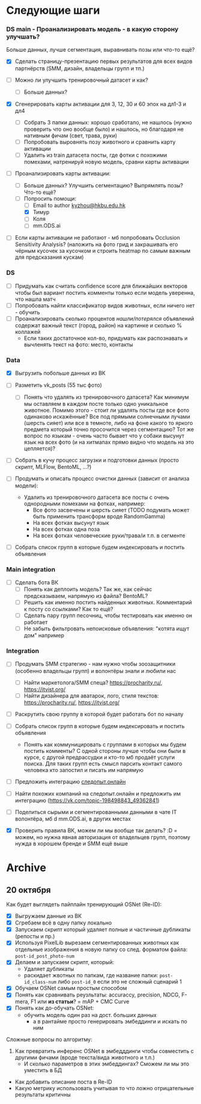 # Следующие шаги

### DS main - Проанализировать модель - в какую сторону улучшать?
Больше данных, лучше сегментация, выравнивать позы или что-то ещё?

- [x] Сделать страницу-презентацию первых результатов для всех видов партнёрств (SMM, дизайн, владельцы групп и тп.)

- [ ] Можно ли улучшить тренировочный датасет и как?
	- [ ] Больше данных?
- [x] Сгенерировать карты активации для 3, 12, 30 и 60 эпох на дл1-3 и дл4
  - [ ] Собрать 3 папки данных: хорошо сработало, не нашлось (нужно проверить что оно вообще было) и нашлось, но благодаря не нативным фичам (свет, трава, руки)
  - [ ] Попробовать выровнять позу животного и сравнить карту активации
  - [ ] Удалить из train датасета посты, где фотки с похожими помехами, натренируй новую модель, сравни карты активации
- [ ] Проанализировать карты активации:
  - [ ] Больше данных? Улучшить сегментацию? Выпрямлять позы? Что-то ещё?
  - [ ] Попросить помощи:
    - [ ] Email to author kyzhou@hkbu.edu.hk
    - [x] Тимур
    - [ ] Коля
    - [ ] mm.ODS.ai

- [ ] Если карты активации не работают - мб попробовать Occlusion Sensitivity Analysis? (наложить на фото грид и закрашивать его чёрным кусочек за кусочком и строить heatmap по самым важным для предсказания кускам)

### DS
- [ ] Придумать как считать confidence score для ближайших векторов чтобы был вариант постить комменты только если модель уверенна, что нашла матч
- [ ] Попробовать найти классификатор видов животных, если ничего нет - обучить
- [ ] Проанализировать сколько процентов _нашли/потерялся_ объявлений содержат важный текст (город, район) на картинке и сколько % коллажей
  - Если таких достаточное кол-во, придумать как распознавать и вычленять текст на фото: место, контакты

### Data
- [x] Выгрузить побольше данных из ВК
- [ ] Разметить vk_posts (55 тыс фото)
	- [ ] Понять что удалять из тренировочного датасета? Как минимум мы оставляем в каждом посте только одно уникальное животное. Помимо этого - стоит ли удалять посты где все фото одинаково искажённые? Все под прямыми солнечными лучами (шерсть сияет) или все в темноте, либо на фоне какого то яркого предмета который точно просочится через сегментацию? Тот же вопрос по языкам - очень часто бывает что у собаки высунут язык на всех фото (и на хитмапах прямо видно что модель на это цепляется)?
  
- [ ] Собрать в кучу процесс загрузки и подготовки данных (просто скрипт, MLFlow, BentoML, ...?)
- [ ] Продумать и описать процесс очистки данных (зависит от анализа модели):
  - Удалить из тренировочного датасета все посты с очень однородными помехами на фотках, например:
    - Все фото засвечены и шерсть сияет (TODO подумать может быть применить трансформ вроде RandomGamma)
    - На всех фотках высунут язык
    - На всех фотках одна поза
    - На всех фотках человеческие руки/трава/и т.п. в сегменте
- [ ] Собрать список групп в которые будем индексировать и постить объявления


### Main integration

- [ ] Сделать бота ВК
  - [ ] Понять как деплоить модель? Так же, как сейчас предсказываем, напрямую из файла? BentoML?
  - [ ] Решить как именно постить найденных животных. Комментарий к посту со ссылками? Как то ещё?
  - [ ] Сделать пару групп песочниц, чтобы тестировать как именно он работает
  - [ ] Не забыть фильтровать непоисковые объявления: "котята ищут дом" например

### Integration
- [ ] Продумать SMM стратегию - нам нужно чтобы зоозащитники (особенно владельцы групп) и волонтёры знали и любили нас
  - [ ] Найти маркетолога/SMM спеца? https://procharity.ru/, https://itvist.org/
  - [ ] Найти дизайнера для аватарок, лого, стиля текстов: https://procharity.ru/, https://itvist.org/
- [ ] Раскрутить свою группу в которой будет работать бот по началу

- [ ] Собрать список групп в которые будем индексировать и постить объявления
  - Понять как коммуницировать с группами в которых мы будем постить комменты? С одной стороны лучше чтобы они были в курсе, с другой предрассудки и кто-то мб продаёт услуги поиска. Для таких групп есть смысл парсить контакт самого человека кто запостил и писать им напрямую

- [ ] Предложить интеграцию [следопыт.онлайн](https://www.xn--d1abrofhm5e.xn--80asehdb/)
- [ ] Найти похожих компаний на следопыт.онлайн и предложить им интеграцию (https://vk.com/topic-198498843_49362841)

- [ ] Поделиться сырыми и сегментированными данными в чате IT волонтёра, мб d mm.ODS.ai, в других местах

- [x] Проверить правила ВК, можем ли мы вообще так делать? :D = можем, но нужна явная авторизация от владельцев групп, поэтому нужда в хорошем бренде и SMM ещё выше


# Archive
## 20 октября
Как будет выглядеть пайплайн тренирующий OSNet (Re-ID):
- [x] Выгружаем данные из ВК
- [x] Сгребаем всё в одну папку локально
- [x] Запускаем скрипт который удаляет полные и частичные дубликаты (репосты и пр.)
- [x] Используя PixelLib вырезаем сегментированных животных как отдельные изображения в новую папку со след. форматом файла: `post-id_post_photo-num`
- [x] Делаем и запускаем скрипт, который:
	- Удаляет дубликаты
	- раскидает жвотных по папкам, где название папки: `post-id_class-num` либо `post-id_0` если это не сложный сценарий 1
- [x] Обучаем OSNet самым простым способом
- [x] Понять как сравнивать реузльтаты: accuraccy, precision, NDCG, F-mera, F1 или **из статьи**? = mAP + CMC Curve
- [x] Понять как до-обучать OSNet:
	- обучить модель один раз на дост. больших данных
		- а в рантайме просто генерировать эмбеддинги и искать по ним


Сложные вопросы по алгоритму:
1. Как превратить инференс OSNet в эмбедддинги чтобы совместить с другими фичами (вроде текста/вида животного и т.п.)
	- И сколько параметров в этих эмбеддингах? Сможем ли мы это уместить в БД
- Как добавить описание поста в Re-ID
- Какую метрику использовать учитывая то что ложно отрицательные результаты критичны
